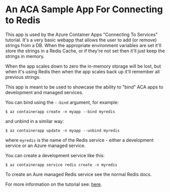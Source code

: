 # An ACA Sample App For Connecting to Redis

This app is used by the Azure Container Apps "Connecting To Services"
tutorial. It's a very basic webapp that allows the user to add (or remove)
strings from a DB. When the appropriate environment variables are set it'll
store the strings in a Redis Cache, or if they're not set then it'll just
keep the strings in memory.

When the app scales down to zero the in-memory storage will be lost, but
when it's using Redis then when the app scales back up it'll remember all
previous strings.

This app is meant to be used to showcase the ability to "bind" ACA apps
to development and managed services.

You can bind using the `--bind` argument, for example:

```
$ az containerapp create -n myapp --bind myredis
```

and unbind in a similar way:

```
$ az containerapp update -n myapp --unbind myredis
```

where `myredis` is the name of the Redis service - either a development service
or an Azure managed service.

You can create a development service like this:

```
$ az containerapp service redis create -n myredis
```

To create an Aure managed Redis service see the normal Redis docs.

For more information on the tutorial see:
[here]().
